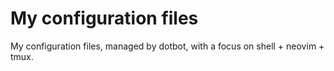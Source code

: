
# My configuration files

My configuration files, managed by dotbot, with a focus on shell + neovim + tmux.
